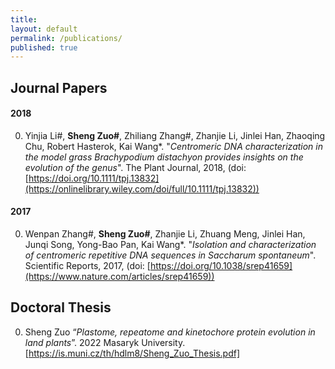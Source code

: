 ```yaml
---
title:
layout: default
permalink: /publications/
published: true
---
```


## Journal Papers

#### 2018
0. Yinjia Li#, **Sheng Zuo#**, Zhiliang Zhang#, Zhanjie Li, Jinlei Han, Zhaoqing Chu, Robert Hasterok, Kai Wang*. "*Centromeric DNA characterization in the model grass Brachypodium distachyon provides insights on the evolution of the genus*". The Plant Journal, 2018, (doi: [https://doi.org/10.1111/tpj.13832](https://onlinelibrary.wiley.com/doi/full/10.1111/tpj.13832))

#### 2017
0. Wenpan Zhang#, **Sheng Zuo#**, Zhanjie Li, Zhuang Meng, Jinlei Han, Junqi Song, Yong-Bao Pan, Kai Wang*. "*Isolation and characterization of centromeric repetitive DNA sequences in Saccharum spontaneum*". Scientific Reports, 2017, (doi: [https://doi.org/10.1038/srep41659](https://www.nature.com/articles/srep41659))


## Doctoral Thesis

0. Sheng Zuo “*Plastome, repeatome and kinetochore protein evolution in land plants*”. 2022 Masaryk University.[https://is.muni.cz/th/hdlm8/Sheng_Zuo_Thesis.pdf]
